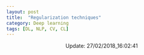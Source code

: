 ```yaml
---
layout: post
title:  "Regularization techniques"
category: Deep learning
tags: [DL, NLP, CV, CL]
---
```






<center> Update: 27/02/2018_16:02:41</center>

  	
